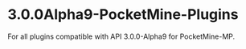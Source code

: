 # 3.0.0Alpha9-PocketMine-Plugins
For all plugins compatible with API 3.0.0-Alpha9 for PocketMine-MP.
